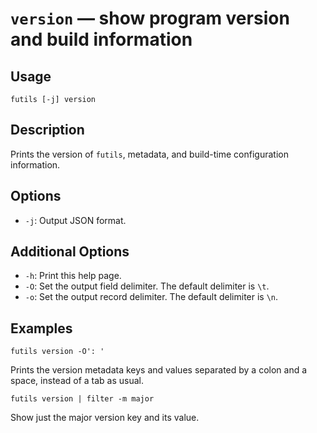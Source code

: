 # `version` — show program version and build information

## Usage

```
futils [-j] version
```

## Description

Prints the version of `futils`, metadata, and build-time configuration
information.

## Options

* `-j`: Output JSON format.

## Additional Options

* `-h`: Print this help page.
* `-O`: Set the output field delimiter. The default delimiter is `\t`.
* `-o`: Set the output record delimiter. The default delimiter is `\n`.

## Examples

```
futils version -O': '
```

Prints the version metadata keys and values separated by a colon and a space,
instead of a tab as usual.

```
futils version | filter -m major
```

Show just the major version key and its value.
